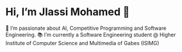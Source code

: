 # Hi, I’m Jlassi Mohamed 👋

🎯 I’m passionate about AI, Competitive Programming and Software Engineering.
📚 I’m currently a Software Engineering student @ Higher Institute of Computer Science and Multimedia of Gabes (ISIMG)

